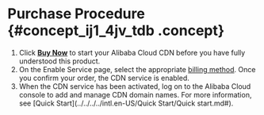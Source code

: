 # Purchase Procedure {#concept_ij1_4jv_tdb .concept}

1.  Click [**Buy Now**](https://cdn.console.aliyun.com/) to start your Alibaba Cloud CDN before you have fully understood this product.
2.  On the Enable Service page, select the appropriate [billing method](https://www.alibabacloud.com/zh/product/cdn?spm=a3c0i.l29949zh.905353.dznavproductsb3.62a3797f1iKRug#pricing). Once you confirm your order, the CDN service is enabled.
3.  When the CDN service has been activated, log on to the Alibaba Cloud console to add and manage CDN domain names. For more information, see [Quick Start](../../../../intl.en-US/Quick Start/Quick start.md#).

